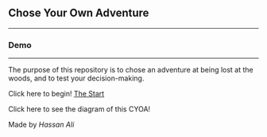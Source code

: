 ## Chose Your Own Adventure
---
### Demo
---
The purpose of this repository is to chose an adventure at being lost at the woods, and to test your decision-making.

Click here to begin! [The Start](thestart.md)

Click here to see the diagram of this CYOA!

Made by _Hassan Ali_